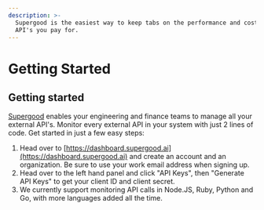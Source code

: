 ```yaml
---
description: >-
  Supergood is the easiest way to keep tabs on the performance and cost of the
  API's you pay for.
---
```


# Getting Started

## Getting started

[Supergood](https://supergood.ai) enables your engineering and finance teams to manage all your external API's. Monitor every external API in your system with just 2 lines of code. Get started in just a few easy steps:

1. Head over to [https://dashboard.supergood.ai](https://dashboard.supergood.ai) and create an account and an organization. Be sure to use your work email address when signing up.
2. Head over to the left hand panel and click "API Keys", then "Generate API Keys" to get your client ID and client secret.
3. We currently support monitoring API calls in Node.JS, Ruby, Python and Go, with more languages added all the time.

